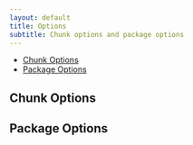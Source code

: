 ```yaml
---
layout: default
title: Options
subtitle: Chunk options and package options
---
```


- [Chunk Options](#chunk_options)
- [Package Options](#package_options)

## Chunk Options <a id="chunk_options" />

## Package Options <a id="package_options" />
